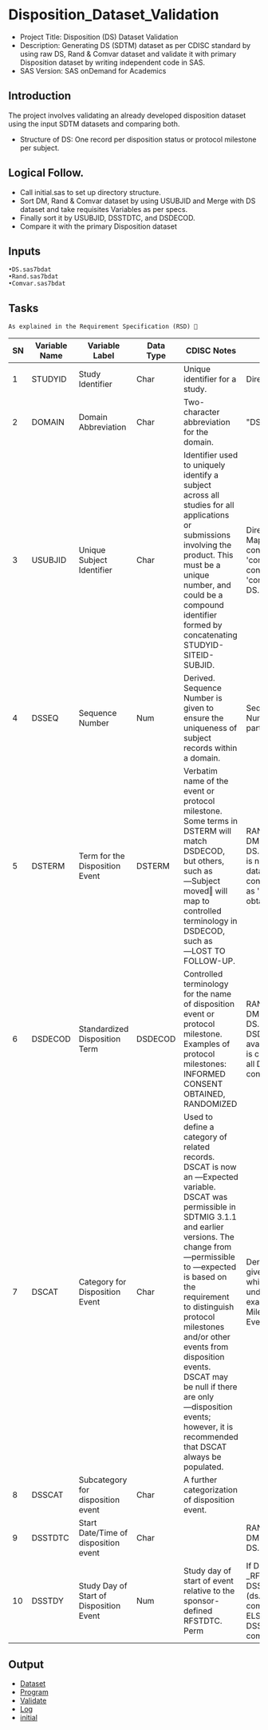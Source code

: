 # Disposition_Dataset_Validation
- Project Title: 	Disposition (DS) Dataset Validation
- Description: 		Generating DS (SDTM) dataset as per CDISC standard by using raw DS, Rand & 
Comvar dataset and validate it with primary Disposition dataset by writing 
independent code in SAS.
- SAS Version:		SAS onDemand for Academics
## Introduction 
The project involves validating an already developed disposition dataset using the input SDTM datasets and comparing both.
- Structure of DS: One record per disposition status or protocol milestone per 
subject.

## Logical Follow.
- Call initial.sas to set up directory structure.
- Sort DM, Rand & Comvar dataset by using USUBJID and Merge with DS 
dataset and take requisites Variables as per specs.
- Finally sort it by USUBJID, DSSTDTC, and DSDECOD.
-  Compare it with the primary Disposition dataset
## Inputs
    •DS.sas7bdat
    •Rand.sas7bdat
    •Comvar.sas7bdat
          
## Tasks
	As explained in the Requirement Specification (RSD) 🔽

|SN|Variable Name 	|Variable Label |Data Type|CDISC Notes 	|Algorithm|
|---|---------------|---------------|---------|---------------|---------|
|1|STUDYID| Study Identifier| Char| Unique identifier for a study.| Direct Mapping|
|2|DOMAIN |Domain Abbreviation|Char |Two-character abbreviation for the domain.| "DS"|
|3|USUBJID| Unique Subject Identifier |Char|Identifier used to uniquely identify a subject across all studies for all applications or submissions involving the product. This must be a unique number, and could be a compound identifier formed by concatenating STUDYID-SITEID-SUBJID.|Direct Mapping(DS.STUDYID concatenated '-'concatenated SITEID concatenated'-'concatenated DS.SUBJID)|
|4|DSSEQ |Sequence Number| Num|Derived. Sequence Number is given to ensure the uniqueness of subject records within a domain.|Sequence Number = Number of subjects who participated in the study|
|5|DSTERM| Term for the Disposition Event|DSTERM|Verbatim name of the event or protocol milestone. Some terms in DSTERM will match DSDECOD, but others, such as ―Subject moved‖ will map to controlled terminology in DSDECOD, such as  ―LOST TO FOLLOW-UP.|RAND.DSTERM,  DM.DSTERM, DS.DSTERM (as DSTERM is not available in DM dataset, it is created by considering all DM data as 'Informed consent obtained')|
|6|DSDECOD| Standardized Disposition Term |DSDECOD|Controlled terminology for the name of disposition event or protocol milestone. Examples of protocol milestones: INFORMED CONSENT OBTAINED, RANDOMIZED|RAND.DSDECOD, DM.DSDECOD, DS.DSDECOD (as DSDECOD is not available in DM dataset, it is created by considering all DM data as 'Informed consent obtained')|
|7|DSCAT| Category for Disposition Event| Char|Used to define a category of related records. DSCAT is now an ―Expected variable. DSCAT was permissible in SDTMIG 3.1.1 and earlier versions. The change from ―permissible to ―expected is based on the requirement to distinguish protocol milestones and/or other events from disposition events. DSCAT may be null if there are only ―disposition events; however, it is recommended that DSCAT always be populated.|Derived from example given in IG which shows which data will comes under what category example : Protocol Milestone,Disposition Event, Other events.|
|8|DSSCAT|Subcategory for disposition event| Char| A further categorization of disposition event.||
|9|DSSTDTC| Start Date/Time of disposition event |Char| |RAND.DSSTDTC, DM.DSSTDTC, DS.DSSTDTC|
|10|DSSTDY| Study Day of Start of Disposition Event |Num |Study day of start of event relative to the sponsor-defined RFSTDTC. Perm|If DSSTDTC1 ge _RFSTDTC THEN DSSTDY=(ds.DSSTDTC1-comvar._RFSTDTC)+1; ELSE DSSTDY=ds.DSSTDTC1-comvar._RFSTDTC|

## Output
- [Dataset](https://github.com/princeadeyemoboy/QC-of-SDTM-Datasets-Development-Demography-and-Disposition-/blob/main/ds.sas7bdat)
- [Program](https://github.com/princeadeyemoboy/QC-of-SDTM-Datasets-Development-Demography-and-Disposition-/blob/main/DS.sas)
- [Validate](https://github.com/princeadeyemoboy/QC-of-SDTM-Datasets-Development-Demography-and-Disposition-/blob/main/ds.rtf)
- [Log](https://github.com/princeadeyemoboy/QC-of-SDTM-Datasets-Development-Demography-and-Disposition-/blob/main/ds.log)
- [initial](https://github.com/princeadeyemoboy/QC-of-SDTM-Datasets-Development-Demography-and-Disposition-/blob/main/initial.sas)
